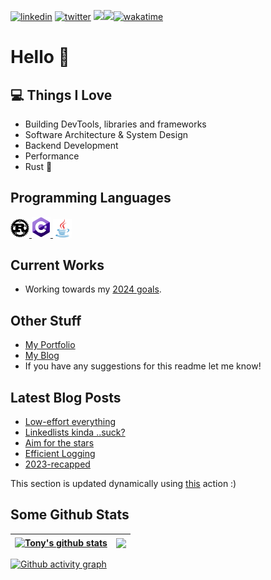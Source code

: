 [![linkedin](https://img.shields.io/badge/LinkedIn-0077B5?style=flat-square&logo=linkedin&logoColor=white)](https://www.linkedin.com/in/antonios-barotsis-5a26a0199/) [![twitter](https://img.shields.io/badge/Twitter-1DA1F2?style=flat-square&logo=twitter&logoColor=white)](https://twitter.com/Tony_Barotsis)
![](https://hit.yhype.me/github/profile?user_id=50240570)![](https://hit.yhype.me/github/profile?user_id=50240570)[![wakatime](https://wakatime.com/badge/user/f2b24ac4-cd14-46d7-ac81-740c41798ccb.svg?style=flat-square)](https://wakatime.com/@f2b24ac4-cd14-46d7-ac81-740c41798ccb)

<!-- [![@tony's Holopin board](https://holopin.me/tony)](https://holopin.io/@tony) -->

# Hello 👋

## 💻 Things I Love

- Building DevTools, libraries and frameworks
- Software Architecture & System Design
- Backend Development
- Performance
- Rust 🦀

## Programming Languages

<a href="https://www.rust-lang.org">
  <img src="images/rust.png" alt="rust" width="30"/>
</a>
<a href="https://dotnet.microsoft.com/en-us/languages/csharp">
  <img src="images/cs.png" alt="c#" width="30"/>
</a>
<a href="https://www.java.com/en/">
  <img src="images/java.svg" alt="java" width="30"/>
</a>

## Current Works

- Working towards my [2024 goals](https://twitter.com/Tony_Barotsis/status/1743687653386506460).

## Other Stuff
- [My Portfolio](https://antoniosbarotsis.github.io/about)
- [My Blog](https://antoniosbarotsis.github.io/posts/)
- If you have any suggestions for this readme let me know!

## Latest Blog Posts

<!--START_SECTION:feed-->
* [Low-effort everything](https:&#x2F;&#x2F;antoniosbarotsis.github.io&#x2F;posts&#x2F;low-effort-everything&#x2F;)
* [Linkedlists kinda ..suck?](https:&#x2F;&#x2F;antoniosbarotsis.github.io&#x2F;posts&#x2F;lists-and-vectors&#x2F;)
* [Aim for the stars](https:&#x2F;&#x2F;antoniosbarotsis.github.io&#x2F;posts&#x2F;aim-for-the-stars&#x2F;)
* [Efficient Logging](https:&#x2F;&#x2F;antoniosbarotsis.github.io&#x2F;posts&#x2F;efficient-logging&#x2F;)
* [2023-recapped](https:&#x2F;&#x2F;antoniosbarotsis.github.io&#x2F;posts&#x2F;2023-recapped&#x2F;)
<!--END_SECTION:feed-->

This section is updated dynamically using [this](https://github.com/JasonEtco/rss-to-readme) action :)

## Some Github Stats


| <a href="https://github.com/anuraghazra/github-readme-stats"><img align="center" src="https://github-readme-stats.vercel.app/api?username=antoniosbarotsis&count_private=true&show_icons=true&theme=dark&bg_color=0D1117&text_color=61d9fa&title_color=61d9fa" alt="Tony's github stats" /></a> | <a href="https://git.io/streak-stats"><img align="center" src="https://streak-stats.demolab.com?user=AntoniosBarotsis&theme=react&background=0D1117" /></a> |
| ------------- | ------------- |

[![Github activity graph](https://github-readme-activity-graph.vercel.app/graph?username=AntoniosBarotsis&theme=react-dark)](https://github.com/ashutosh00710/github-readme-activity-graph)
